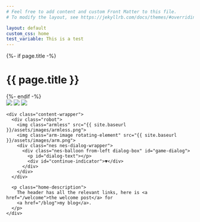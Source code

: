 ```yaml
---
# Feel free to add content and custom Front Matter to this file.
# To modify the layout, see https://jekyllrb.com/docs/themes/#overriding-theme-defaults

layout: default
custom_css: home
test_variable: This is a test
---
```

<div class="home">
  {%- if page.title -%}
    <h1 class="page-heading">{{ page.title }}</h1>
  {%- endif -%}
  <div id="cloud-container">
    <img src="{{ site.baseurl }}/assets/images/cloud.png" class="cloud" id="cloud-image">
    <img
      src="{{ site.baseurl }}/assets/images/cloudhappy.png"
      class="cloud cloud-hover hidden"
      id="cloudhappy-image"
    >
    <img
      src="{{ site.baseurl }}/assets/images/cloudshock.png"
      class="cloud hidden"
      id="cloudshock-image"
    >
  </div>
  <div id="scene-container">
    <div class="video-container" style="display: none;">
      <video muted autoplay loop playsinline id="myVideo">
        <source src="assets/videos/lightning.mp4" type="video/mp4">
      </video>
    </div>

    <div class="content-wrapper">
      <div class="robot">
        <img class="armless" src="{{ site.baseurl }}/assets/images/armless.png">
        <img class="arm-image rotating-element" src="{{ site.baseurl }}/assets/images/arm.png">
        <div class="nes nes-dialog-wrapper">
          <div class="nes-balloon from-left dialog-box" id="game-dialog">
            <p id="dialog-text"></p>
            <div id="continue-indicator">▼</div>
          </div>
        </div>
      </div>

      <p class="home-description">
        The header has all the relevant links, here is <a href="/welcome">the welcome post</a> for
        <a href="/blog">my blog</a>.
      </p>
    </div>
  </div>
</div>

<script>
  let alreadyAlive = false;
  let dialogueIndex = 0;
  let isTyping = false;
  function getGreeting() {
    const hour = new Date().getHours();

    if (hour >= 5 && hour < 12) {
      return 'Good morning!';
    } else if (hour >= 12 && hour < 18) {
      return 'Good afternoon!';
    } else {
      return 'Good evening!';
    }
  }
  const firstDialogueSegments = [getGreeting(), 'Hello there!', 'Howdy!'];
  const dialogueSegments = [
    firstDialogueSegments[Math.floor(Math.random() * firstDialogueSegments.length)],
    'Welcome to my site!',
    'Stay awhile and click around!',
  ];

  function typeWriter(text, speed = 24) {
    isTyping = true;
    let i = 0;
    const dialogText = document.getElementById('dialog-text');
    const continueIndicator = document.getElementById('continue-indicator');
    dialogText.innerHTML = ''; // Change textContent to innerHTML
    continueIndicator.style.display = 'none';
    function type() {
      if (i < text.length) {
        dialogText.innerHTML += text.charAt(i); // Change textContent to innerHTML
        i++;
        setTimeout(type, speed);
      } else {
        isTyping = false;
        if (dialogueIndex < dialogueSegments.length - 1) {
          continueIndicator.style.display = 'block';
        }
      }
    }
    type();
  }

  function advanceDialogue() {
    if (!isTyping) {
      dialogueIndex++;
      if (dialogueIndex < dialogueSegments.length) {
        typeWriter(dialogueSegments[dialogueIndex]);
      } else {
        document.getElementById('continue-indicator').style.display = 'none';
      }
    }
  }

  document.addEventListener('DOMContentLoaded', (event) => {
    const dialogBox = document.getElementById('game-dialog');
    dialogBox.addEventListener('click', advanceDialogue);
    typeWriter(dialogueSegments[0]);
  });

  document.addEventListener('DOMContentLoaded', function () {
    var video = document.getElementById('myVideo');
    video.playbackRate = 0.5;

    const cloudImage = document.getElementById('cloud-image');
    const cloudHappyImage = document.getElementById('cloudhappy-image');
    const cloudContainer = document.getElementById('cloud-container');

    const cloudShockImage = document.getElementById('cloudshock-image');
    const sceneContainer = document.getElementById('scene-container');
    const videoContainer = document.querySelector('.video-container');
    const nesElement = document.querySelector('.nes');
    const armImage = document.querySelector('.arm-image');
    const robot = document.querySelector('.armless');
    const dialogText = document.getElementById('dialog-text');

    cloudContainer.addEventListener('click', function () {
      if (alreadyAlive) {
        if (!isTyping) {
          typeWriter("I'm already alive!");
        }
        return;
      }
      cloudImage.classList.add('hidden');
      cloudHappyImage.classList.add('hidden');
      cloudShockImage.classList.remove('hidden');

      setTimeout(() => {
        cloudShockImage.classList.add('hidden');
        cloudContainer.classList.add('hidden');
        document.body.classList.add('fade-to-black');
        nesElement.style.display = 'none';
        armImage.classList.remove('rotating-element');

        setTimeout(() => {
          videoContainer.style.display = 'block';
          video.play();

          robot.classList.add('spin-robot');
          armImage.classList.add('spin-robot');

          setTimeout(() => {
            videoContainer.style.display = 'none';
            robot.classList.remove('spin-robot');
            armImage.classList.remove('spin-robot');
            document.body.classList.remove('fade-to-black');
            cloudContainer.classList.remove('hidden');
            cloudImage.classList.remove('hidden');

            setTimeout(() => {
              nesElement.style.display = 'block';
              armImage.classList.add('rotating-element');
              typeWriter('JONNY 5 IS ALIVE!!!!!');
              alreadyAlive = true;
            }, 500);
          }, 4000);
        }, 1000);
      }, 1000);
    });
  });
</script>

<style></style>
